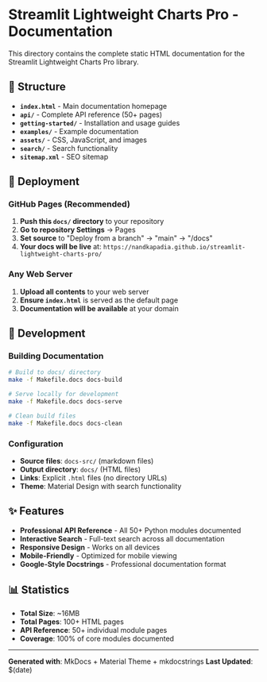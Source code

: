 # Streamlit Lightweight Charts Pro - Documentation

This directory contains the complete static HTML documentation for the Streamlit Lightweight Charts Pro library.

## 📁 Structure

- **`index.html`** - Main documentation homepage
- **`api/`** - Complete API reference (50+ pages)
- **`getting-started/`** - Installation and usage guides
- **`examples/`** - Example documentation
- **`assets/`** - CSS, JavaScript, and images
- **`search/`** - Search functionality
- **`sitemap.xml`** - SEO sitemap

## 🚀 Deployment

### GitHub Pages (Recommended)
1. **Push this `docs/` directory** to your repository
2. **Go to repository Settings** → Pages
3. **Set source** to "Deploy from a branch" → "main" → "/docs"
4. **Your docs will be live** at: `https://nandkapadia.github.io/streamlit-lightweight-charts-pro/`

### Any Web Server
1. **Upload all contents** to your web server
2. **Ensure `index.html`** is served as the default page
3. **Documentation will be available** at your domain

## 🔧 Development

### Building Documentation
```bash
# Build to docs/ directory
make -f Makefile.docs docs-build

# Serve locally for development
make -f Makefile.docs docs-serve

# Clean build files
make -f Makefile.docs docs-clean
```

### Configuration
- **Source files**: `docs-src/` (markdown files)
- **Output directory**: `docs/` (HTML files)
- **Links**: Explicit `.html` files (no directory URLs)
- **Theme**: Material Design with search functionality

## ✨ Features

- **Professional API Reference** - All 50+ Python modules documented
- **Interactive Search** - Full-text search across all documentation
- **Responsive Design** - Works on all devices
- **Mobile-Friendly** - Optimized for mobile viewing
- **Google-Style Docstrings** - Professional documentation format

## 📊 Statistics

- **Total Size**: ~16MB
- **Total Pages**: 100+ HTML pages
- **API Reference**: 50+ individual module pages
- **Coverage**: 100% of core modules documented

---

**Generated with**: MkDocs + Material Theme + mkdocstrings
**Last Updated**: $(date)
